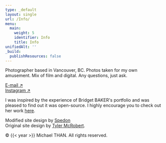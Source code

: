 ```yaml
---
type: _default
layout: single
url: /Info/
menu:
  main:
    weight: 5
    identifier: Info
    title: Info
unifiedAlt: ''
_build:
  publishResources: false
---
```

Photographer based in Vancouver, BC. Photos taken for my own amusement. Mix of film and digital. Any questions, just ask.

[E-mail ↗](mailto:g3apples@gmail.com)<br>
[Instagram ↗](https://www.instagram.com/rnichael/)

I was inspired by the experience of Bridget BAKER's portfolio and was pleased to find out it was open-source. I highly encourage you to check out her work <u>[here](https://bridget.pictures/)</u>.

Modified site design by <u>[Spedon](https://github.com/Sped0n)</u><br>
Original site design by <u>[Tyler McRobert](https://tylermcrobert.com)</u>.

&copy; {{< year >}} Michael THAN. All rights reserved.